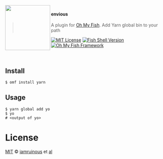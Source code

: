 <img src="https://cdn.rawgit.com/oh-my-fish/oh-my-fish/e4f1c2e0219a17e2c748b824004c8d0b38055c16/docs/logo.svg" align="left" width="144px" height="144px"/>

#### envious
> A plugin for [Oh My Fish][omf-link]. Add Yarn global bin to your path

[![MIT License](https://img.shields.io/badge/license-MIT-007EC7.svg?style=flat-square)](/LICENSE)
[![Fish Shell Version](https://img.shields.io/badge/fish-v2.2.0-007EC7.svg?style=flat-square)](http://fishshell.com)
[![Oh My Fish Framework](https://img.shields.io/badge/Oh%20My%20Fish-Framework-007EC7.svg?style=flat-square)](https://www.github.com/oh-my-fish/oh-my-fish)

<br/>

## Install

```fish
$ omf install yarn
```


## Usage

```fish
$ yarn global add yo
$ yo
# <output of yo>
```

# License

[MIT][mit] © [iamruinous][author] et [al][contributors]


[mit]:            http://opensource.org/licenses/MIT
[author]:         http://github.com/iamruinous
[contributors]:   https://github.com/iamruinous/plugin-yarn/graphs/contributors
[omf-link]:       https://www.github.com/oh-my-fish/oh-my-fish

[license-badge]:  https://img.shields.io/badge/license-MIT-007EC7.svg?style=flat-square
